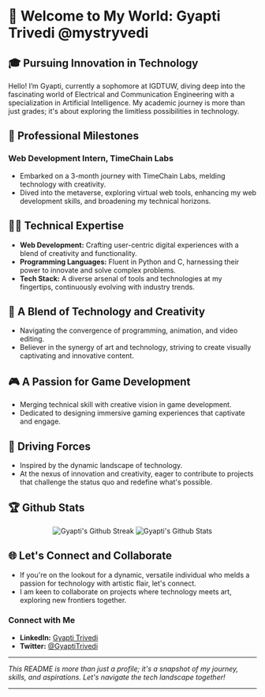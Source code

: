 # 👋 Welcome to My World: Gyapti Trivedi @mystryvedi

## 🎓 Pursuing Innovation in Technology
Hello! I’m Gyapti, currently a sophomore at IGDTUW, diving deep into the fascinating world of Electrical and Communication Engineering with a specialization in Artificial Intelligence. My academic journey is more than just grades; it's about exploring the limitless possibilities in technology.

## 🌟 Professional Milestones
### Web Development Intern, TimeChain Labs
- Embarked on a 3-month journey with TimeChain Labs, melding technology with creativity.
- Dived into the metaverse, exploring virtual web tools, enhancing my web development skills, and broadening my technical horizons.

## 👩‍💻 Technical Expertise
- **Web Development:** Crafting user-centric digital experiences with a blend of creativity and functionality.
- **Programming Languages:** Fluent in Python and C, harnessing their power to innovate and solve complex problems.
- **Tech Stack:** A diverse arsenal of tools and technologies at my fingertips, continuously evolving with industry trends.

## 🎨 A Blend of Technology and Creativity
- Navigating the convergence of programming, animation, and video editing.
- Believer in the synergy of art and technology, striving to create visually captivating and innovative content.

## 🎮 A Passion for Game Development
- Merging technical skill with creative vision in game development.
- Dedicated to designing immersive gaming experiences that captivate and engage.

## 🚀 Driving Forces
- Inspired by the dynamic landscape of technology.
- At the nexus of innovation and creativity, eager to contribute to projects that challenge the status quo and redefine what's possible.

<!-- Streak  -->
<h2>🏆 Github Stats</h2>

<p align="center">
    <img alt="Gyapti's Github Streak" src="https://github-readme-streak-stats.herokuapp.com/?user=mystryvedi&theme=algolia" alt="Streak" />   
    <img alt="Gyapti's Github Stats" src="https://denvercoder1-github-readme-stats.vercel.app/api/?username=mystryvedi&show_icons=true&count_private=true&theme=algolia" />
</p>

## 🌐 Let's Connect and Collaborate
- If you're on the lookout for a dynamic, versatile individual who melds a passion for technology with artistic flair, let's connect.
- I am keen to collaborate on projects where technology meets art, exploring new frontiers together.

### Connect with Me
- **LinkedIn:** [Gyapti Trivedi](www.linkedin.com/in/gyapti-trivedi)
- **Twitter:** [@GyaptiTrivedi](https://twitter.com/GyaptiTrivedi)

---

*This README is more than just a profile; it's a snapshot of my journey, skills, and aspirations. Let's navigate the tech landscape together!*

---


